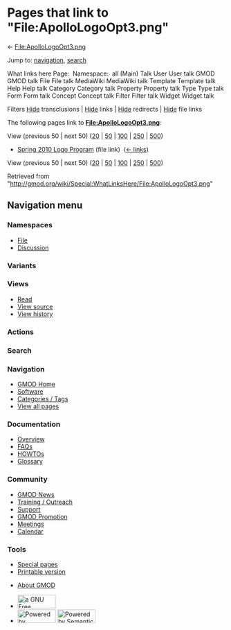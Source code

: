 <div id="mw-page-base" class="noprint">

</div>

<div id="mw-head-base" class="noprint">

</div>

<div id="content" class="mw-body" role="main">

<span id="top"></span>

<div id="mw-js-message" style="display:none;">

</div>



# <span dir="auto">Pages that link to "File:ApolloLogoOpt3.png"</span>

<div id="bodyContent">

<div id="contentSub">

←
[File:ApolloLogoOpt3.png](/wiki/File:ApolloLogoOpt3.png "File:ApolloLogoOpt3.png")

</div>

<div id="jump-to-nav" class="mw-jump">

Jump to: [navigation](#mw-navigation), [search](#p-search)

</div>

<div id="mw-content-text">

What links here Page:  Namespace:  all (Main) Talk User User talk GMOD
GMOD talk File File talk MediaWiki MediaWiki talk Template Template talk
Help Help talk Category Category talk Property Property talk Type Type
talk Form Form talk Concept Concept talk Filter Filter talk Widget
Widget talk

Filters
[Hide](/mediawiki/index.php?title=Special:WhatLinksHere/File:ApolloLogoOpt3.png&hidetrans=1 "Special:WhatLinksHere/File:ApolloLogoOpt3.png")
transclusions \|
[Hide](/mediawiki/index.php?title=Special:WhatLinksHere/File:ApolloLogoOpt3.png&hidelinks=1 "Special:WhatLinksHere/File:ApolloLogoOpt3.png")
links \|
[Hide](/mediawiki/index.php?title=Special:WhatLinksHere/File:ApolloLogoOpt3.png&hideredirs=1 "Special:WhatLinksHere/File:ApolloLogoOpt3.png")
redirects \|
[Hide](/mediawiki/index.php?title=Special:WhatLinksHere/File:ApolloLogoOpt3.png&hideimages=1 "Special:WhatLinksHere/File:ApolloLogoOpt3.png")
file links

The following pages link to
**[File:ApolloLogoOpt3.png](/wiki/File:ApolloLogoOpt3.png "File:ApolloLogoOpt3.png")**:

View (previous 50 \| next 50)
([20](/mediawiki/index.php?title=Special:WhatLinksHere/File:ApolloLogoOpt3.png&limit=20 "Special:WhatLinksHere/File:ApolloLogoOpt3.png")
\|
[50](/mediawiki/index.php?title=Special:WhatLinksHere/File:ApolloLogoOpt3.png&limit=50 "Special:WhatLinksHere/File:ApolloLogoOpt3.png")
\|
[100](/mediawiki/index.php?title=Special:WhatLinksHere/File:ApolloLogoOpt3.png&limit=100 "Special:WhatLinksHere/File:ApolloLogoOpt3.png")
\|
[250](/mediawiki/index.php?title=Special:WhatLinksHere/File:ApolloLogoOpt3.png&limit=250 "Special:WhatLinksHere/File:ApolloLogoOpt3.png")
\|
[500](/mediawiki/index.php?title=Special:WhatLinksHere/File:ApolloLogoOpt3.png&limit=500 "Special:WhatLinksHere/File:ApolloLogoOpt3.png"))

- [Spring 2010 Logo
  Program](/wiki/Spring_2010_Logo_Program "Spring 2010 Logo Program")
  (file link) ‎ <span class="mw-whatlinkshere-tools">([←
  links](/mediawiki/index.php?title=Special:WhatLinksHere&target=Spring+2010+Logo+Program "Special:WhatLinksHere"))</span>

View (previous 50 \| next 50)
([20](/mediawiki/index.php?title=Special:WhatLinksHere/File:ApolloLogoOpt3.png&limit=20 "Special:WhatLinksHere/File:ApolloLogoOpt3.png")
\|
[50](/mediawiki/index.php?title=Special:WhatLinksHere/File:ApolloLogoOpt3.png&limit=50 "Special:WhatLinksHere/File:ApolloLogoOpt3.png")
\|
[100](/mediawiki/index.php?title=Special:WhatLinksHere/File:ApolloLogoOpt3.png&limit=100 "Special:WhatLinksHere/File:ApolloLogoOpt3.png")
\|
[250](/mediawiki/index.php?title=Special:WhatLinksHere/File:ApolloLogoOpt3.png&limit=250 "Special:WhatLinksHere/File:ApolloLogoOpt3.png")
\|
[500](/mediawiki/index.php?title=Special:WhatLinksHere/File:ApolloLogoOpt3.png&limit=500 "Special:WhatLinksHere/File:ApolloLogoOpt3.png"))

</div>

<div class="printfooter">

Retrieved from
"<http://gmod.org/wiki/Special:WhatLinksHere/File:ApolloLogoOpt3.png>"

</div>

<div id="catlinks" class="catlinks catlinks-allhidden">

</div>

<div class="visualClear">

</div>

</div>

</div>

<div id="mw-navigation">

## Navigation menu

<div id="mw-head">



<div id="left-navigation">

<div id="p-namespaces" class="vectorTabs" role="navigation"
aria-labelledby="p-namespaces-label">

### Namespaces

- <span id="ca-nstab-image"><a href="/wiki/File:ApolloLogoOpt3.png" accesskey="c"
  title="View the file page [c]">File</a></span>
- <span id="ca-talk"><a
  href="/mediawiki/index.php?title=File_talk:ApolloLogoOpt3.png&amp;action=edit&amp;redlink=1"
  accesskey="t"
  title="Discussion about the content page [t]">Discussion</a></span>

</div>

<div id="p-variants" class="vectorMenu emptyPortlet" role="navigation"
aria-labelledby="p-variants-label">

### 

### Variants[](#)

<div class="menu">

</div>

</div>

</div>

<div id="right-navigation">

<div id="p-views" class="vectorTabs" role="navigation"
aria-labelledby="p-views-label">

### Views

- <span id="ca-view">[Read](/wiki/File:ApolloLogoOpt3.png)</span>
- <span id="ca-viewsource"><a
  href="/mediawiki/index.php?title=File:ApolloLogoOpt3.png&amp;action=edit"
  accesskey="e" title="This page is protected.
  You can view its source [e]">View source</a></span>
- <span id="ca-history"><a
  href="/mediawiki/index.php?title=File:ApolloLogoOpt3.png&amp;action=history"
  accesskey="h" title="Past revisions of this page [h]">View history</a></span>

</div>

<div id="p-cactions" class="vectorMenu emptyPortlet" role="navigation"
aria-labelledby="p-cactions-label">

### Actions[](#)

<div class="menu">

</div>

</div>

<div id="p-search" role="search">

### Search

<div id="simpleSearch">

</div>

</div>

</div>

</div>

<div id="mw-panel">

<div id="p-logo" role="banner">

<a href="/wiki/Main_Page"
style="background-image: url(http://gmod.org/images/GMOD-cogs.png);"
title="Visit the main page"></a>

</div>

<div id="p-Navigation" class="portal" role="navigation"
aria-labelledby="p-Navigation-label">

### Navigation

<div class="body">

- <span id="n-GMOD-Home">[GMOD Home](/wiki/Main_Page)</span>
- <span id="n-Software">[Software](/wiki/GMOD_Components)</span>
- <span id="n-Categories-.2F-Tags">[Categories /
  Tags](/wiki/Categories)</span>
- <span id="n-View-all-pages">[View all
  pages](/wiki/Special:AllPages)</span>

</div>

</div>

<div id="p-Documentation" class="portal" role="navigation"
aria-labelledby="p-Documentation-label">

### Documentation

<div class="body">

- <span id="n-Overview">[Overview](/wiki/Overview)</span>
- <span id="n-FAQs">[FAQs](/wiki/Category:FAQ)</span>
- <span id="n-HOWTOs">[HOWTOs](/wiki/Category:HOWTO)</span>
- <span id="n-Glossary">[Glossary](/wiki/Glossary)</span>

</div>

</div>

<div id="p-Community" class="portal" role="navigation"
aria-labelledby="p-Community-label">

### Community

<div class="body">

- <span id="n-GMOD-News">[GMOD News](/wiki/GMOD_News)</span>
- <span id="n-Training-.2F-Outreach">[Training /
  Outreach](/wiki/Training_and_Outreach)</span>
- <span id="n-Support">[Support](/wiki/Support)</span>
- <span id="n-GMOD-Promotion">[GMOD
  Promotion](/wiki/GMOD_Promotion)</span>
- <span id="n-Meetings">[Meetings](/wiki/Meetings)</span>
- <span id="n-Calendar">[Calendar](/wiki/Calendar)</span>

</div>

</div>

<div id="p-tb" class="portal" role="navigation"
aria-labelledby="p-tb-label">

### Tools

<div class="body">

- <span id="t-specialpages"><a href="/wiki/Special:SpecialPages" accesskey="q"
  title="A list of all special pages [q]">Special pages</a></span>
- <span id="t-print"><a
  href="/mediawiki/index.php?title=Special:WhatLinksHere/File:ApolloLogoOpt3.png&amp;printable=yes"
  rel="alternate" accesskey="p"
  title="Printable version of this page [p]">Printable version</a></span>

</div>

</div>

</div>

</div>

<div id="footer" role="contentinfo">

- <span id="footer-places-about">[About
  GMOD](/wiki/GMOD:About "GMOD:About")</span>

<!-- -->

- <span id="footer-copyrightico">[<img src="http://www.gnu.org/graphics/gfdl-logo-small.png" width="88"
  height="31" alt="a GNU Free Documentation License" />](http://www.gnu.org/licenses/fdl-1.3.html)</span>
- <span id="footer-poweredbyico">[<img src="/mediawiki/skins/common/images/poweredby_mediawiki_88x31.png"
  width="88" height="31" alt="Powered by MediaWiki" />](//www.mediawiki.org/)
  [<img
  src="/mediawiki/extensions/SemanticMediaWiki/includes/../resources/images/smw_button.png"
  width="88" height="31" alt="Powered by Semantic MediaWiki" />](https://www.semantic-mediawiki.org/wiki/Semantic_MediaWiki)</span>

<div style="clear:both">

</div>

</div>
